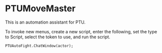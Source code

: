 # PTUMoveMaster
This is an automation assistant for PTU. 

To invoke new menus, create a new script, enter the following, set the type to Script, select the token to use, and run the script. 

```
PTUAutoFight.ChatWindow(actor);
```

